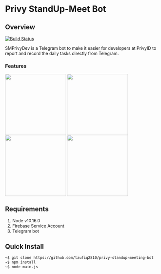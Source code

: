 
# Privy StandUp-Meet Bot

## Overview
[![Build Status](https://travis-ci.com/taufiq2810/privy-standup-meeting-bot.svg?branch=master)](https://travis-ci.com/taufiq2810/privy-standup-meeting-bot)

SMPrivyDev is a Telegram bot to make it easier for developers at PrivyID to report and record the daily tasks directly from Telegram.

### Features
<img src='https://github.com/taufiq2810/privy-standup-meeting-bot/blob/master/assets/add-task.gif' align="left" width='200'/>
<img src='https://github.com/taufiq2810/privy-standup-meeting-bot/blob/master/assets/offer-task.gif' align="left" width='200'/>
<img src='https://github.com/taufiq2810/privy-standup-meeting-bot/blob/master/assets/holiday.gif' align="left" width='200'/>
<img src='https://github.com/taufiq2810/privy-standup-meeting-bot/blob/master/assets/day-off.gif' width='200'/>

## Requirements
1. Node v10.16.0
2. Firebase Service Account
3. Telegram bot

## Quick Install
```bash
~$ git clone https://github.com/taufiq2810/privy-standup-meeting-bot
~$ npm install 
~$ node main.js
```
